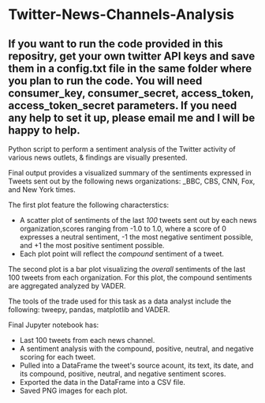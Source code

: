 # Twitter-News-Channels-Analysis

## If you want to run the code provided in this repositry, get your own twitter API keys and save them in a config.txt file in the same folder where you plan to run the code. You will need consumer_key, consumer_secret, access_token, access_token_secret parameters. If you need any help to set it up, please email me and I will be happy to help. 

Python script to perform a sentiment analysis of the Twitter activity of various news outlets, & findings are visually presented.

Final output provides a visualized summary of the sentiments expressed in Tweets sent out by the following news organizations: _BBC, CBS, CNN, Fox, and New York times.

The first plot feature the following characterstics: 

* A scatter plot of sentiments of the last _100_ tweets sent out by each news organization,scores ranging from -1.0 to 1.0, where a score of 0 expresses a neutral sentiment, -1 the most negative sentiment possible, and +1 the most positive sentiment possible.
* Each plot point will reflect the _compound_ sentiment of a tweet.

The second plot is a bar plot visualizing the _overall_ sentiments of the last 100 tweets from each organization. For this plot, the compound sentiments are aggregated analyzed by VADER.

The tools of the trade used for this task as a data analyst include the following: tweepy, pandas, matplotlib and VADER.

Final Jupyter notebook has:

* Last 100 tweets from each news channel.
* A sentiment analysis with the compound, positive, neutral, and negative scoring for each tweet.
* Pulled into a DataFrame the tweet's source acount, its text, its date, and its compound, positive, neutral, and negative sentiment scores.
* Exported the data in the DataFrame into a CSV file.
* Saved PNG images for each plot.
